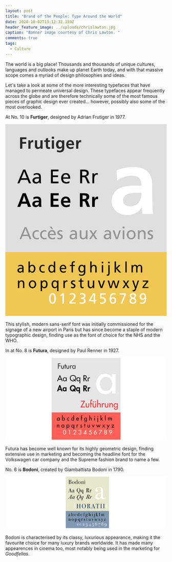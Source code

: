 ```yaml
---
layout: post
title: "Brand of the People: Type Around the World"
date: 2020-10-02T13:12:32.159Z
header_feature_image: ../uploads/chrislawton.jpg
caption: "Banner image courtesy of Chris Lawton. "
comments: true
tags:
  - Culture
---
```

The world is a big place! Thousands and thousands of unique cultures, languages and outlooks make up planet Earth today, and with that massive scope comes a myriad of design philosophies and ideas.

Let's take a look at some of the more interesting typefaces that have managed to permeate universal design. These typefaces appear frequently across the globe and are therefore technically some of the most famous pieces of graphic design ever created... however, possibly also some of the most overlooked.  

At No. 10 is **Furtiger**, designed by Adrian Frutiger in 1977. 

![The Frutiger Typeface. ](../uploads/frutiger.png "The Frutiger Typeface. ")

This stylish, modern sans-serif font was initially commissioned for the signage of a new airport in Paris but has since become a staple of modern typographic design, finding use as the font of choice for the NHS and the WHO. 

In at No. 8 is **Futura**, designed by Paul Renner in 1927. 

![The Futura Typeface. ](../uploads/futuraw.png "The Futura Typeface. ")

Futura has become well known for its highly geometric design, finding extensive use in marketing and becoming the headline font for the Volkswagen car company and the Supreme fashion brand to name a few.

No. 6 is **Bodoni**, created by Giambattista Bodoni in 1790. 

![The Bodoni Typeface.](../uploads/bodoniw.png "The Bodoni Typeface. ")

Bodoni is characterised by its classy, luxurious appearance, making it the favourite choice for many luxury brands worldwide. It has made many appearences in cinema too, most notably being used in the marketing for *Goodfellas*.